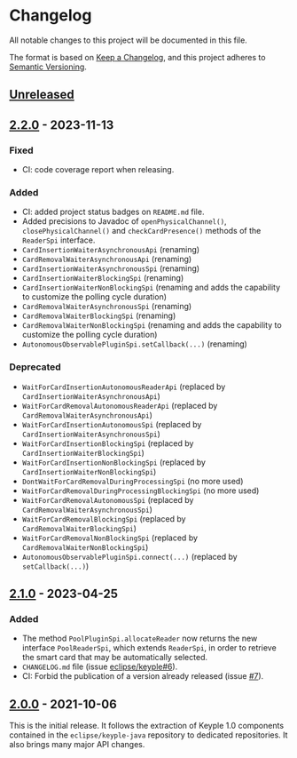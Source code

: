 # Changelog
All notable changes to this project will be documented in this file.

The format is based on [Keep a Changelog](https://keepachangelog.com/en/1.0.0/),
and this project adheres to [Semantic Versioning](https://semver.org/spec/v2.0.0.html).

## [Unreleased]

## [2.2.0] - 2023-11-13
### Fixed
- CI: code coverage report when releasing.
### Added
- CI: added project status badges on `README.md` file.
- Added precisions to Javadoc of `openPhysicalChannel()`, `closePhysicalChannel()` and `checkCardPresence()` methods of 
  the `ReaderSpi` interface.
- `CardInsertionWaiterAsynchronousApi` (renaming)
- `CardRemovalWaiterAsynchronousApi` (renaming)
- `CardInsertionWaiterAsynchronousSpi` (renaming)
- `CardInsertionWaiterBlockingSpi` (renaming)
- `CardInsertionWaiterNonBlockingSpi` (renaming and adds the capability to customize the polling cycle duration)
- `CardRemovalWaiterAsynchronousSpi` (renaming)
- `CardRemovalWaiterBlockingSpi` (renaming)
- `CardRemovalWaiterNonBlockingSpi` (renaming and adds the capability to customize the polling cycle duration)
- `AutonomousObservablePluginSpi.setCallback(...)` (renaming)
### Deprecated
- `WaitForCardInsertionAutonomousReaderApi` (replaced by `CardInsertionWaiterAsynchronousApi`)
- `WaitForCardRemovalAutonomousReaderApi` (replaced by `CardRemovalWaiterAsynchronousApi`)
- `WaitForCardInsertionAutonomousSpi` (replaced by `CardInsertionWaiterAsynchronousSpi`)
- `WaitForCardInsertionBlockingSpi` (replaced by `CardInsertionWaiterBlockingSpi`)
- `WaitForCardInsertionNonBlockingSpi` (replaced by `CardInsertionWaiterNonBlockingSpi`)
- `DontWaitForCardRemovalDuringProcessingSpi` (no more used)
- `WaitForCardRemovalDuringProcessingBlockingSpi` (no more used)
- `WaitForCardRemovalAutonomousSpi` (replaced by `CardRemovalWaiterAsynchronousSpi`)
- `WaitForCardRemovalBlockingSpi` (replaced by `CardRemovalWaiterBlockingSpi`)
- `WaitForCardRemovalNonBlockingSpi` (replaced by `CardRemovalWaiterNonBlockingSpi`)
- `AutonomousObservablePluginSpi.connect(...)` (replaced by `setCallback(...)`)

## [2.1.0] - 2023-04-25
### Added
- The method `PoolPluginSpi.allocateReader` now returns the new interface `PoolReaderSpi`, which extends `ReaderSpi`, in
  order to retrieve the smart card that may be automatically selected.
- `CHANGELOG.md` file (issue [eclipse/keyple#6]).
- CI: Forbid the publication of a version already released (issue [#7]).

## [2.0.0] - 2021-10-06
This is the initial release.
It follows the extraction of Keyple 1.0 components contained in the `eclipse/keyple-java` repository to dedicated repositories.
It also brings many major API changes.

[unreleased]: https://github.com/eclipse/keyple-plugin-java-api/compare/2.2.0...HEAD
[2.2.0]: https://github.com/eclipse/keyple-plugin-java-api/compare/2.1.0...2.2.0
[2.1.0]: https://github.com/eclipse/keyple-plugin-java-api/compare/2.0.0...2.1.0
[2.0.0]: https://github.com/eclipse/keyple-plugin-java-api/releases/tag/2.0.0

[#7]: https://github.com/eclipse/keyple-plugin-java-api/issues/7

[eclipse/keyple#6]: https://github.com/eclipse/keyple/issues/6